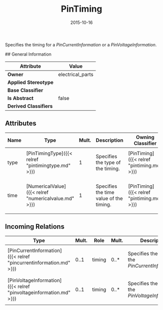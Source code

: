 ﻿---
title: PinTiming
toc: false
type: specs
date: "2015-10-16"
draft: false
specification: VEC
version: 1.1.2
documentType: "Recommendation"
elementType: Class
classes:
  - PinTiming
menu_name: vec-1.1.2
---
<p> Specifies the timing for a <i>PinCurrentInformation </i>or a <i>PinVoltageInformation</i>.      </p>
## General Information

| Attribute               | Value |
|-------------------------|-------|
| **Owner**               | electrical_parts |
| **Applied Stereotype**  |   |
| **Base Classifier**     |   |
| **Is Abstract**         | false |
| **Derived Classifiers** |   |

## Attributes
|  Name  |  Type  |  Mult.  |  Description  |  Owning Classifier  |
|--------|--------|---------|---------------|--------------|
|type | [PinTimingType]({{< relref "pintimingtype.md" >}}) | 1 | <p> Specifies the type of the timing.      </p> | [PinTiming]({{< relref "pintiming.md" >}}) |
|time | [NumericalValue]({{< relref "numericalvalue.md" >}}) | 1 | <p> Specifies the time value of the timing.      </p> | [PinTiming]({{< relref "pintiming.md" >}}) |

##  Incoming Relations
|    Type  |   Mult.  |   Role    |   Mult.   |   Description  |
|----------|----------|-----------|-----------|----------------|
| [PinCurrentInformation]({{< relref "pincurrentinformation.md" >}}) | 0..1 | timing | 0..* | <p> Specifies the timing of the <i>PinCurrentInformation.</i>      </p> |
| [PinVoltageInformation]({{< relref "pinvoltageinformation.md" >}}) | 0..1 | timing | 0..* | <p> Specifies the timing of the <i>PinVoltageInformation</i>.      </p> |

